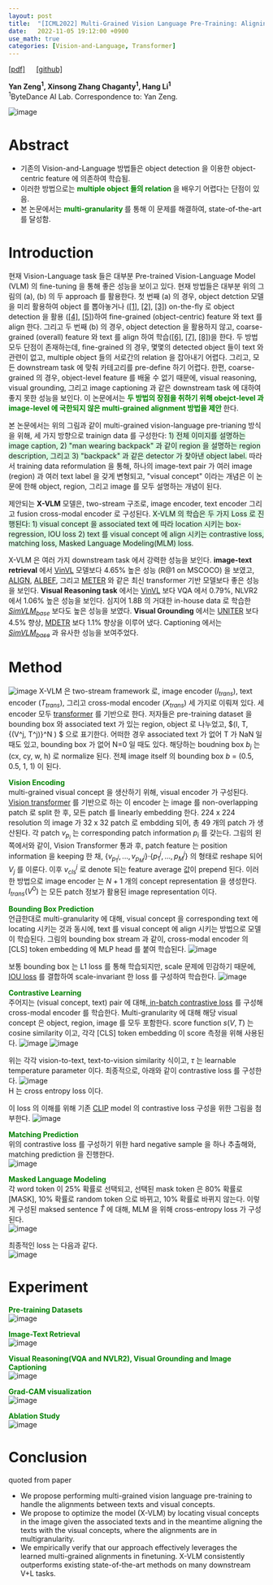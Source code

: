 ```yaml
---
layout: post
title:  "[ICML2022] Multi-Grained Vision Language Pre-Training: Aligning Texts with Visual Concepts"
date:   2022-11-05 19:12:00 +0900
use_math: true
categories: [Vision-and-Language, Transformer]
---
```

[[pdf]](https://arxiv.org/pdf/2111.08276.pdf)  &emsp;
[[github]](https://github.com/zengyan-97/X-VLM) <br>

**Yan Zeng<sup>1</sup>, Xinsong Zhang Chaganty<sup>1</sup>, Hang Li<sup>1</sup>**
<br><sup>1</sup>ByteDance AI Lab. Correspondence to: Yan Zeng. &emsp; 

![image](https://user-images.githubusercontent.com/42200027/200114819-21558181-1aa6-4491-955d-ee9a59887dae.png)

# Abstract
- 기존의 Vision-and-Language 방법들은 object detection 을 이용한 object-centric feature 에 의존하여 학습됨.
- 이러한 방법으로는 <span style='color:green;font-weight:bold'>  multiple object 들의 relation </span>  을 배우기 어렵다는 단점이 있음.
- 본 논문에서는 <span style='color:green;font-weight:bold'> multi-granularity </span> 를 통해 이 문제를 해결하여, state-of-the-art 를 달성함.

# Introduction
현재 Vision-Language task 들은 대부분 Pre-trained Vision-Language Model (VLM) 의 fine-tuning 을 통해 좋은 성능을 보이고 있다. 현재 방법들은 대부분 위의 그림의 (a), (b) 의 두 approach 를 활용한다. 첫 번째 (a) 의 경우, object detction 모델을 미리 활용하여 object 를 뽑아놓거나 ([[1]](https://aclanthology.org/D19-1000.pdf), [[2]](https://arxiv.org/pdf/1908.02265.pdf), [[3]](https://arxiv.org/pdf/2006.06195.pdf)) on-the-fly 로 object detection 을 활용 ([[4]](https://arxiv.org/pdf/1908.08530.pdf), [[5]](https://aclanthology.org/2021.acl-long.42.pdf))하여 fine-grained (object-centric) feature 와 text 를 align 한다. 그리고 두 번째 (b) 의 경우, object detection 을 활용하지 않고, coarse-grained (overall) feature 와 text 를 align 하여 학습([[6]](https://arxiv.org/pdf/2004.00849.pdf), [[7]](https://arxiv.org/pdf/2102.03334.pdf), [[8]](https://proceedings.neurips.cc/paper/2021/file/505259756244493872b7709a8a01b536-Paper.pdf))을 한다. 두 방법 모두 단점이 존재하는데, fine-grained 의 경우, 몇몇의 detected object 들이 text 와 관련이 없고, multiple object 들의 서로간의 relation 을 잡아내기 어렵다. 그리고, 모든 downstream task 에 맞춰 카테고리를 pre-define 하기 어렵다. 한편, coarse-grained 의 경우, object-level feature 를 배울 수 없기 때문에, visual reasoning, visual grounding, 그리고 image captioning 과 같은 downstream task 에 대하여 좋지 못한 성능을 보인다. 이 논문에서는 <span style='color:green;font-weight:bold'> 두 방법의 장점을 취하기 위해 obejct-level 과 image-level 에 국한되지 않은 multi-grained alignment 방법을 제안 </span>한다.

본 논문에서는 위의 그림과 같이 multi-grained vision-language pre-trianing 방식을 위해, 세 가지 방향으로 trainign data 를 구성한다: <span style='background-color: #dcffe4'> 1) 전체 이미지를 설명하는 image caption, 2) "man wearing backpack" 과 같이 region 을 설명하는 region description, 그리고 3) "backpack" 과 같은 detector 가 찾아낸 object label.</span>  따라서 training data reformulation 을 통해, 하나의 image-text pair 가 여러 image (region) 과 여러 text label 을 갖게 변형되고, "visual concept" 이라는 개념은 이 논문에 한해 object, region, 그리고 image 를 모두 설명하는 개념이 된다. 

제안되는 **X-VLM**  모델은, two-stream 구조로, image encoder, text encoder 그리고 fusion cross-modal encoder 로 구성된다. <span style='background-color: #dcffe4'> X-VLM 의 학습은 두 가지 Loss 로 진행된다: 1) visual concept 을 associated text 에 따라 location 시키는 box-regression, IOU loss 2) text 를 visual concept 에 align 시키는 contrastive loss, matching loss, Masked Language Modeling(MLM) loss</span>. 

X-VLM 은 여러 가지 downstream task 에서 강력한 성능을 보인다. **image-text retrieval** 에서 [VinVL](https://openaccess.thecvf.com/content/CVPR2021/papers/Zhang_VinVL_Revisiting_Visual_Representations_in_Vision-Language_Models_CVPR_2021_paper.pdf) 모델보다 4.65% 높은 성능 (R@1 on MSCOCO) 을 보였고, [ALIGN](https://arxiv.org/pdf/2102.05918.pdf), [ALBEF](https://proceedings.neurips.cc/paper/2021/file/505259756244493872b7709a8a01b536-Paper.pdf), 그리고 [METER](https://arxiv.org/abs/2111.02387) 와 같은 최신 transformer 기반 모델보다 좋은 성능을 보인다. **Visual Reasoning task** 에서는 [VinVL](https://openaccess.thecvf.com/content/CVPR2021/papers/Zhang_VinVL_Revisiting_Visual_Representations_in_Vision-Language_Models_CVPR_2021_paper.pdf) 보다 VQA 에서 0.79%, NLVR2 에서 1.06% 높은 성능을 보인다. 심지어 1.8B 의 거대한 in-house data 로 학습한 [$SimVLM_{base}$](https://arxiv.org/pdf/2108.10904.pdf) 보다도 높은 성능을 보였다. **Visual Grounding** 에서는 [UNITER](https://arxiv.org/abs/1909.11740) 보다 4.5% 향상, [MDETR](https://openaccess.thecvf.com/content/ICCV2021/papers/Kamath_MDETR_-_Modulated_Detection_for_End-to-End_Multi-Modal_Understanding_ICCV_2021_paper.pdf) 보다 1.1% 향상을 이루어 냈다. Captioning 에서는 [$SimVLM_{base}$](https://arxiv.org/pdf/2108.10904.pdf) 과 유사한 성능을 보여주었다.

# Method
![image](https://user-images.githubusercontent.com/42200027/200116707-65c7f24b-d2be-47d8-896c-bb4cdc4b607b.png)
X-VLM 은 two-stream framework 로, image encoder ($I_{trans}$), text encoder ($T_{trans}$),  그리고 cross-modal encoder ($X_{trans}$) 세 가지로 이뤄져 있다.  세 encoder 모두 [transformer](https://papers.nips.cc/paper/2017/file/3f5ee243547dee91fbd053c1c4a845aa-Paper.pdf) 를 기반으로 한다. 저자들은 pre-training dataset 을 bounding box 와 associated text 가 있는 region, object 로 나누었고, $(I, T, \{(V^j, T^j)\}^N ) $ 으로 표기한다. 어떠한 경우 associated text 가 없어 T 가 NaN 일 때도 있고, bounding box 가 없어 N=0 일 때도 있다. 해당하는 boudning box $b_j$ 는 (cx, cy, w, h) 로 normalize 된다. 전체 image itself 의 bounding box $b$ = (0.5, 0.5, 1, 1) 이 된다.

<span style='color:green;font-weight:bold'> Vision Encoding </span>
<br>
multi-grained visual concept 을 생산하기 위해, visual encoder 가 구성된다. [Vision transformer](https://arxiv.org/pdf/2010.11929.pdf) 를 기반으로 하는 이 encoder 는 image 를 non-overlapping patch 로 split 한 후, 모든 patch 를 linearly embedding 한다. 224 x 224 resolution 의 image 가 32 x 32 patch 로 embdding 되어, 총 49 개의 patch 가 생산된다. 각 patch $v_{p_i}$ 는 corresponding patch information $p_i$ 를 갖는다. 그림의 왼쪽에서와 같이, Vision Transformer 통과 후, patch feature 는 position information 을 keeping 한 채, {$v_{p_1^j},...,v_{p_M^j}$}$\cdot${$p_1^j, ..., p_M^j$} 의 형태로 reshape 되어 $V_j$ 를 이룬다. 이후 $v_{cls}^j$ 로 denote 되는 feature average 값이 prepend 된다. 이러한 방법으로 image encoder 는 $N+1$ 개의 concept representation 을 생성한다. $I_{trans}(V^0)$ 는 모든 patch 정보가 활용된 image representation 이다. 

<span style='color:green;font-weight:bold'> Bounding Box Prediction </span>
<br>
언급한대로 multi-granularity 에 대해, visual concept 을 corresponding text 에 locating 시키는 것과 동시에, text 를 visual concept 에 align 시키는 방법으로 모델이 학습된다. 그림의 bounding box stream 과 같이, cross-modal encoder 의 [CLS] token embedding 에 MLP head 를 붙여 학습된다.
![image](https://user-images.githubusercontent.com/42200027/200117655-901b7017-cade-4c7f-99bb-0c731fde1a1d.png)

보통 bounding box 는 L1 loss 를 통해 학습되지만, scale 문제에 민감하기 때문에, [IOU loss](https://arxiv.org/pdf/1902.09630.pdf) 를 결합하여 scale-invariant 한 loss 를 구성하여 학습한다. 
![image](https://user-images.githubusercontent.com/42200027/200117742-c99728a6-c62e-429d-88aa-2173917fe41e.png)

<span style='color:green;font-weight:bold'> Contrastive Learning </span>
<br>
주어지는 (visual concept, text) pair 에 대해,[ in-batch contrastive loss](https://arxiv.org/abs/2103.00020) 를 구성해 cross-modal encoder 를 학습한다. Multi-granularity 에 대해 해당 visual concept 은 object, region, image 를 모두 포함한다. score function $s(V,T)$ 는 cosine similarity 이고, 각각 [CLS] token embedding 이 score 측정을 위해 사용된다. 
![image](https://user-images.githubusercontent.com/42200027/200117984-9b2ce3d5-360d-4dbd-b9b6-4eb228194a30.png)
![image](https://user-images.githubusercontent.com/42200027/200117989-abdad03e-18aa-4f34-9ac1-09c8fa523813.png)

위는 각각 vision-to-text, text-to-vision similarity 식이고, $\tau$ 는 learnable temperature parameter 이다. 최종적으로, 아래와 같이 contrastive loss 를 구성한다.
![image](https://user-images.githubusercontent.com/42200027/200118027-7245ce93-95a9-4c10-8a5a-a665b1242719.png)
<br>
H 는 cross entropy loss 이다.

이 loss 의 이해를 위해 기존 [CLIP](https://arxiv.org/pdf/2103.00020.pdf) model 의 contrastive loss 구성을 위한 그림을 첨부한다. 
![image](https://user-images.githubusercontent.com/42200027/200118672-fd29db7b-7c2a-421b-89e2-0df0a5fa2ec6.png)


<span style='color:green;font-weight:bold'> Matching Prediction </span>
<br>
위의 contrastive loss 를 구성하기 위한 hard negative sample 을 하나 추출해와, matching prediction 을 진행한다. 
<br>
![image](https://user-images.githubusercontent.com/42200027/200118051-a9f57205-6522-4aed-9b18-ca7ecca2d2ae.png)


<span style='color:green;font-weight:bold'> Masked Language Modeling </span>
<br>
각 word token 이 25% 확률로 선택되고, 선택된 mask token 은 80% 확률로 [MASK], 10% 확률로 random token 으로 바뀌고, 10% 확률로 바뀌지 않는다. 이렇게 구성된 maksed sentence $\hat{T}$ 에 대해, MLM 을 위해 cross-entropy loss 가 구성된다.  
![image](https://user-images.githubusercontent.com/42200027/200118221-2bbc5c08-2732-4f14-bfe6-a48fbdedc091.png)

최종적인 loss 는 다음과 같다. 
<br>
![image](https://user-images.githubusercontent.com/42200027/200118230-18c85ec9-bd56-47a8-b055-f86e8ca10e8b.png)

# Experiment
<span style='color:green;font-weight:bold'> Pre-training Datasets</span>
<br>
![image](https://user-images.githubusercontent.com/42200027/200118347-9692fc38-d5f5-4f27-bcf1-bf2f8003a48e.png)

<span style='color:green;font-weight:bold'> Image-Text Retrieval </span>
<br>
![image](https://user-images.githubusercontent.com/42200027/200118441-e3ccc6d7-b778-40c2-a39a-b8bd71587de9.png)

<span style='color:green;font-weight:bold'> Visual Reasoning(VQA and NVLR2), Visual Grounding and Image Captioning </span>
<br>
![image](https://user-images.githubusercontent.com/42200027/200118460-b339c28f-7aa2-41aa-82d8-76e54050ec41.png)

<span style='color:green;font-weight:bold'> Grad-CAM visualization </span>
<br>
![image](https://user-images.githubusercontent.com/42200027/200118480-c280e890-e005-4429-b567-20f318ee9f22.png)

<span style='color:green;font-weight:bold'> Ablation Study </span>
<br>
![image](https://user-images.githubusercontent.com/42200027/200118509-0453e2c7-39a8-4daf-b159-1d8c8f7bcf8c.png)


# Conclusion
quoted from paper
- We propose performing multi-grained vision language pre-training to handle the alignments between texts and visual concepts.
- We propose to optimize the model (X-VLM) by locating visual concepts in the image given the associated texts and in the meantime aligning the texts with the visual concepts, where the alignments are in multigranularity.
- We empirically verify that our approach effectively leverages the learned multi-grained alignments in finetuning. X-VLM consistently outperforms existing state-of-the-art methods on many downstream V+L tasks.
